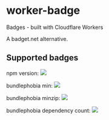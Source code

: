 worker-badge
============

Badges - built with Cloudflare Workers

A badget.net alternative.

## Supported badges

npm version: ![](https://badge-staging.tuananh.net/npm/v/camaro)

bundlephobia min: ![](https://badge-staging.tuananh.net/bundlephobia/min/camaro)

bundlephobia minzip: ![](https://badge-staging.tuananh.net/bundlephobia/minzip/camaro)

bundlephobia dependency count: ![](https://badge-staging.tuananh.net/bundlephobia/dependency-count/camaro)
